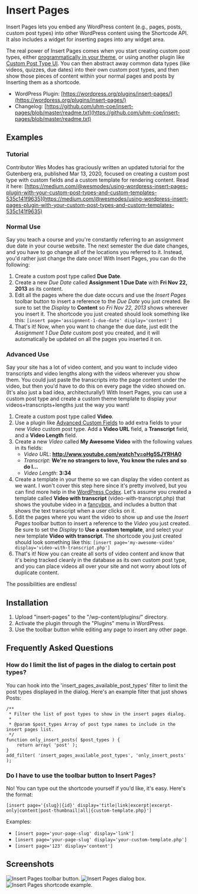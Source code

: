 # Insert Pages

Insert Pages lets you embed any WordPress content (e.g., pages, posts, custom post types) into other WordPress content using the Shortcode API. It also includes a widget for inserting pages into any widget area.

The real power of Insert Pages comes when you start creating custom post types, either [programmatically in your theme](http://codex.wordpress.org/Post_Types), or using another plugin like [Custom Post Type UI](http://wordpress.org/plugins/custom-post-type-ui/). You can then abstract away common data types (like videos, quizzes, due dates) into their own custom post types, and then show those pieces of content within your normal pages and posts by Inserting them as a shortcode.

* WordPress Plugin: [https://wordpress.org/plugins/insert-pages/](https://wordpress.org/plugins/insert-pages/)
* Changelog: [https://github.com/uhm-coe/insert-pages/blob/master/readme.txt](https://github.com/uhm-coe/insert-pages/blob/master/readme.txt)

## Examples

### Tutorial
Contributor Wes Modes has graciously written an updated tutorial for the Gutenberg era, published Mar 13, 2020, focused on creating a custom post type with custom fields and a custom template for rendering content. Read it here: [https://medium.com/@wesmodes/using-wordpress-insert-pages-plugin-with-your-custom-post-types-and-custom-templates-535c141f9635](https://medium.com/@wesmodes/using-wordpress-insert-pages-plugin-with-your-custom-post-types-and-custom-templates-535c141f9635)

### Normal Use
Say you teach a course and you're constantly referring to an assignment due date in your course website. The next semester the due date changes, and you have to go change all of the locations you referred to it. Instead, you'd rather just change the date once! With Insert Pages, you can do the following:

1. Create a custom post type called **Due Date**.
1. Create a new *Due Date* called **Assignment 1 Due Date** with **Fri Nov 22, 2013** as its content.
1. Edit all the pages where the due date occurs and use the *Insert Pages* toolbar button to insert a reference to the *Due Date* you just created. Be sure to set the *Display* to **Content** so *Fri Nov 22, 2013* shows wherever you insert it. The shortcode you just created should look something like this: `[insert page='assignment-1-due-date' display='content']`
1. That's it! Now, when you want to change the due date, just edit the *Assignment 1 Due Date* custom post you created, and it will automatically be updated on all the pages you inserted it on.

### Advanced Use
Say your site has a lot of video content, and you want to include video transcripts and video lengths along with the videos wherever you show them. You could just paste the transcripts into the page content under the video, but then you'd have to do this on every page the video showed on. (It's also just a bad idea, architecturally!) With Insert Pages, you can use a custom post type and create a custom theme template to display your videos+transcripts+lengths just the way you want!

1. Create a custom post type called **Video**.
1. Use a plugin like [Advanced Custom Fields](http://wordpress.org/plugins/advanced-custom-fields/) to add extra fields to your new *Video* custom post type. Add a **Video URL** field, a **Transcript** field, and a **Video Length** field.
1. Create a new *Video* called **My Awesome Video** with the following values in its fields:
    * *Video URL*: **http://www.youtube.com/watch?v=oHg5SJYRHA0**
    * *Transcript*: **We're no strangers to love, You know the rules and so do I...**
    * *Video Length*: **3:34**
1. Create a template in your theme so we can display the video content as we want. I won't cover this step here since it's pretty involved, but you can find more help in the [WordPress Codex](http://codex.wordpress.org/Theme_Development#Custom_Page_Templates). Let's assume you created a template called **Video with transcript** (video-with-transcript.php) that shows the youtube video in a [fancybox](http://fancybox.net/), and includes a button that shows the text transcript when a user clicks on it.
1. Edit the pages where you want the video to show up and use the *Insert Pages* toolbar button to insert a reference to the *Video* you just created. Be sure to set the *Display* to **Use a custom template**, and select your new template **Video with transcript**. The shortcode you just created should look something like this: `[insert page='my-awesome-video' display='video-with-transcript.php']`
1. That's it! Now you can create all sorts of video content and know that it's being tracked cleanly in the database as its own custom post type, and you can place videos all over your site and not worry about lots of duplicate content.

The possibilities are endless!

## Installation

1. Upload "insert-pages" to the "/wp-content/plugins/" directory.
1. Activate the plugin through the "Plugins" menu in WordPress.
1. Use the toolbar button while editing any page to insert any other page.

## Frequently Asked Questions

### How do I limit the list of pages in the dialog to certain post types?

You can hook into the 'insert_pages_available_post_types' filter to limit the post types displayed in the dialog. Here's an example filter that just shows Posts:

```
/**
 * Filter the list of post types to show in the insert pages dialog.
 *
 * @param $post_types Array of post type names to include in the insert pages list.
 */
function only_insert_posts( $post_types ) {
    return array( 'post' );
}
add_filter( 'insert_pages_available_post_types', 'only_insert_posts' );
```

### Do I have to use the toolbar button to Insert Pages?

No! You can type out the shortcode yourself if you'd like, it's easy. Here's the format:

`[insert page='{slug}|{id}' display='title|link|excerpt|excerpt-only|content|post-thumbnail|all|{custom-template.php}']`

Examples:

* `[insert page='your-page-slug' display='link']`
* `[insert page='your-page-slug' display='your-custom-template.php']`
* `[insert page='123' display='content']`

## Screenshots

![](screenshot-1.png?raw=true "Insert Pages toolbar button.")
![](screenshot-2.png?raw=true "Insert Pages dialog box.")
![](screenshot-3.png?raw=true "Insert Pages shortcode example.")
